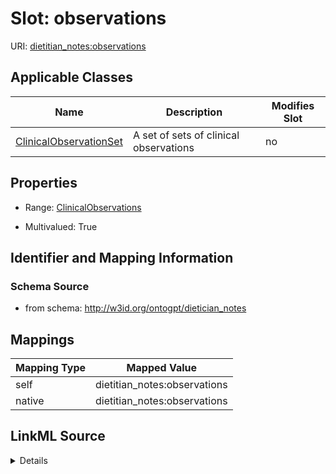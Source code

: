

# Slot: observations

URI: [dietitian_notes:observations](dietitian_notes:observations)



<!-- no inheritance hierarchy -->





## Applicable Classes

| Name | Description | Modifies Slot |
| --- | --- | --- |
| [ClinicalObservationSet](ClinicalObservationSet.md) | A set of sets of clinical observations |  no  |







## Properties

* Range: [ClinicalObservations](ClinicalObservations.md)

* Multivalued: True





## Identifier and Mapping Information







### Schema Source


* from schema: http://w3id.org/ontogpt/dietician_notes




## Mappings

| Mapping Type | Mapped Value |
| ---  | ---  |
| self | dietitian_notes:observations |
| native | dietitian_notes:observations |




## LinkML Source

<details>
```yaml
name: observations
from_schema: http://w3id.org/ontogpt/dietician_notes
rank: 1000
alias: observations
owner: ClinicalObservationSet
domain_of:
- ClinicalObservationSet
range: ClinicalObservations
multivalued: true

```
</details>